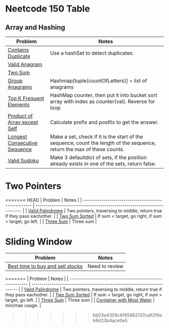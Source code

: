 # Neetcode 150 Table

## Array and Hashing
| Problem                                                                           | Notes                                                                                                                   |
| --------------------------------------------------------------------------------- | ----------------------------------------------------------------------------------------------------------------------- |
| [Contains Duplicate](Array-and-Hashing/contains-duplicate.md)                     | Use a hashSet to detect duplicates.                                                                                     |
| [Valid Anagram](Array-and-Hashing/valid-anagram.md)                               |                                                                                                                         |
| [Two Sum](Array-and-Hashing/two-sum.md)                                           |                                                                                                                         |
| [Group Anagrams](Array-and-Hashing/group-anagrams.md)                             | Hashmap[tuple(countOfLetters)] = list of anagrams                                                                       |
| [Top K Frequent Elements](Array-and-Hashing/top-k-frequent-elements.md)           | HashMap counter, then put it into bucket sort array with index as counter(val). Reverse for loop                        |
| [Product of Array except Self](Array-and-Hashing/product-of-array-except-self.md) | Calculate prefix and postfix to get the answer.                                                                         |
| [Longest Consecutive Sequence](Array-and-Hashing/longest-consecutive-sequence.md) | Make a set, check if it is the start of the sequence, count the length of the sequence, return the max of these counts. |
| [Valid Sudoku](Array-and-Hashing/valid-sudoku.md)                                 | Make 3 defaultdict of sets, if the position already exists in one of the sets, return false.                            |

# Two Pointers
<<<<<<< HEAD
| Problem                                              | Notes                                                                   |
| ---------------------------------------------------- | ----------------------------------------------------------------------- |
| [Valid Palindrome](Two-Pointers/valid-palindrome.md) | Two pointers, traversing to middle, return true if they pass eachother. |
| [Two Sum Sorted](Two-Pointers/two-sum-sorted.md)     | If sum < target, go right, if sum > target, go left.                    |
| [Three Sum](Two-Pointers/three-sum.md)               | Three sum                                                                        |
# Sliding Window
| Problem                                              | Notes                                                                   |
| ---------------------------------------------------- | ----------------------------------------------------------------------- |
| [Best time to buy and sell stocks](Sliding-Window/best-time-to-buy-and-sell-stocks.md) | Need to review |                                                                     |

=======
| Problem                                                   | Notes                                                                   |
| --------------------------------------------------------- | ----------------------------------------------------------------------- |
| [Valid Palindrome](Two-Pointers/valid-palindrome.md)      | Two pointers, traversing to middle, return true if they pass eachother. |
| [Two Sum Sorted](Two-Pointers/two-sum-sorted.md)          | If sum < target, go right, if sum > target, go left.                    |
| [Three Sum](Two-Pointers/three-sum.md)                    | Three sum                                                               |
| [Container with Most Water](container-with-most-water.md) | min/max usage.                                                                        |
>>>>>>> bb03e4309c6f95682137ca92f8eb9d23b4ace0e5
